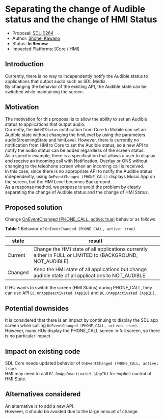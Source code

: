 # Separating the change of Audible status and the change of HMI Status

* Proposal: [SDL-0264](0264-Separating-the-change-of-Audible-status-and-the-change-of-HMI-Status.md)
* Author: [Shohei Kawano](https://github.com/Shohei-Kawano)
* Status: **In Review**
* Impacted Platforms: [Core / HMI]

## Introduction

Currently, there is no way to independently notify the Audible status to applications that output audio such as SDL Media.  
By changing the behavior of the existing API, the Audible state can be switched while maintaining the screen.  

## Motivation

The motivation for this proposal is to allow the ability to set an Audible status to applications that output audio.  
Currently, the `OnHMIStatus` notification from Core to Mobile can set an Audible state without changing the hmiLevel by using the parameters audioStreamingState and hmiLevel. However, there is currently no notification from HMI to Core to set the Audible status, so a new API to notify the audio status can be added regardless of the screen status.  
As a specific example, there is a specification that allows a user to display and receive an incoming call with Notification, Overlay or ONS without changing to the telephone screen when an incoming call is received.  
In this case, since there is no appropriate API to notify the Audible status independently, using `OnEventChanged (PHONE_CALL)` displays Music App on the screen, but the HMI Level becomes Background.  
As a response method, we propose to avoid the problem by clearly separating the change of Audible status and the change of HMI Status.  

## Proposed solution

Change [OnEventChanged (PHONE_CALL, active: true)](https://github.com/smartdevicelink/sdl_hmi_integration_guidelines/blob/master/docs/BasicCommunication/OnEventChanged/index.md#phone_call%7D) behavior as follows:  
  
**Table 1** Behavior of `OnEventChanged (PHONE_CALL, active: true)`  

|state|result|
|----|----|
|Current|Change the HMI state of all applications currently either in FULL or LIMITED to (BACKGROUND, NOT_AUDIBLE)|
|Changed|Keep the HMI state of all applications but change audible state of all applications to NOT_AUDIBLE|

If HU wants to switch the screen (HMI Status) during PHONE_CALL, they can use API `BC.OnAppDeactivated (AppID)` and `BC.OnAppActivated (AppID)`.  

## Potential downsides

It is considered that there is an impact by continuing to display the SDL app screen when calling `OnEventChanged (PHONE_CALL, active: true)`.  
However, many HUs display the PHONE_CALL screen in full screen, so there is no particular impact.  

## Impact on existing code

SDL Core needs updated behavior of `OnEventChanged (PHONE_CALL, active: true)`.  
HMI may need to call `BC.OnAppDeactivated (AppID)` for explicit control of HMI State.  

## Alternatives considered

An alternative is to add a new API.  
However, it should be avoided due to the large amount of change.  
